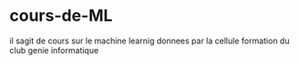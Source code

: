# cours-de-ML
il sagit de cours sur le machine learnig donnees par la cellule formation du club genie informatique
